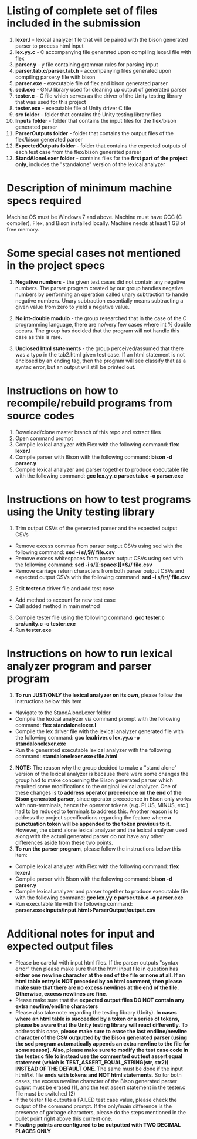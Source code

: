 # Listing of complete set of files included in the submission
1) **lexer.l** - lexical analyzer file that will be paired with the bison generated parser to process html input
2) **lex.yy.c** - C accompanying file generated upon compiling lexer.l file with flex
3) **parser.y** - y file containing grammar rules for parsing input
4) **parser.tab.c/parser.tab.h** - accompanying files generated upon compiling parser.y file with bison
5) **parser.exe** - executable file of flex and bison generated parser
6) **sed.exe** - GNU library used for cleaning up output of generated parser
7) **tester.c** - C file which serves as the driver of the Unity testing library that was used for this project
8) **tester.exe** - executable file of Unity driver C file
9) **src folder** - folder that contains the Unity testing library files
10) **Inputs folder** - folder that contains the input files for the flex/bison generated parser
11) **ParserOutputs folder** - folder that contains the output files of the flex/bison generated parser
12) **ExpectedOutputs folder** - folder that contains the expected outputs of each test case from the flex/bison generated parser
13) **StandAloneLexer folder** - contains files for the **first part of the project only**, includes the "standalone" version of the lexical analyzer

# Description of minimum machine specs required
Machine OS must be Windows 7 and above. Machine must have GCC (C compiler), Flex, and Bison installed locally. Machine needs at least 1 GB 
of free memory. 

# Some special cases not mentioned in the project specs
1) **Negative numbers** - the given test cases did not contain any negative numbers. The parser program created by our group handles negative numbers by performing an operation called unary subtraction to handle negative numbers. Unary subtraction essentially means subtracting a given value from zero to yield a negative value. 

2) **No int-double modulo** - the group researched that in the case of the C programming language, there are no/very few cases
where int % double occurs. The group has decided that the program will not handle this case as this is rare.

3) **Unclosed html statements** - the group perceived/assumed that there was a typo in the tab2.html given test case. If an html statement is not enclosed by an ending tag, then the program will see classify that as a syntax error, but an output will still be printed out.

# Instructions on how to recompile/rebuild programs from source codes
1) Download/clone master branch of this repo and extract files
2) Open command prompt
3) Compile lexical analyzer with Flex with the following command: **flex lexer.l**
4) Compile parser with Bison with the following command: **bison -d parser.y**
5) Compile lexical analyzer and parser together to produce executable file with the following command: **gcc lex.yy.c parser.tab.c -o parser.exe**

# Instructions on how to test programs using the Unity testing library
1) Trim output CSVs of the generated parser and the expected output CSVs
  - Remove excess commas from parser output CSVs using sed with the following command: **sed -i s/,$// file.csv**
  - Remove excess whitespaces from parser output CSVs using sed with the following command: **sed -i s/[[:space:]]*$// file.csv**
  - Remove carriage return characters from both parser output CSVs and expected output CSVs with the following command: **sed -i s/\r// file.csv**
2) Edit **tester.c** driver file and add test case
  - Add method to account for new test case
  - Call added method in main method
3) Compile tester file using the following command: **gcc tester.c src/unity.c -o tester.exe**
4) Run **tester.exe**

# Instructions on how to run lexical analyzer program and parser program
1) **To run JUST/ONLY the lexical analyzer on its own**, please follow the instructions below this item
- Navigate to the StandAloneLexer folder
- Compile the lexical analyzer via command prompt with the following command: **flex standalonelexer.l**
- Compile the lex driver file with the lexical analyzer generated file with the following command: **gcc lexdriver.c lex.yy.c -o standalonelexer.exe**
- Run the generated executable lexical analyzer with the following command: **standalonelexer.exe<file.html**
2) **NOTE:** The reason why the group decided to make a "stand alone" version of the lexical analyzer is because there were some changes the group had to make concerning the Bison generated parser which required some modifications to the original lexical analyzer. One of these changes is **to address operator precedence on the end of the Bison generated parser**, since operator precedence in Bison only works with non-terminals, hence the operator tokens (e.g. PLUS, MINUS, etc.) had to be reduced to terminals to address this. Another reason is to address the project specifications regarding the feature where **a punctuation token will be appended to the token previous to it**. However, the stand alone lexical analyzer and the lexical analyzer used along with the actual generated parser do not have any other differences aside from these two points.
3) **To run the parser program**, please follow the instructions below this item:
- Compile lexical analyzer with Flex with the following command: **flex lexer.l**
- Compile parser with Bison with the following command: **bison -d parser.y**
- Compile lexical analyzer and parser together to produce executable file with the following command: **gcc lex.yy.c parser.tab.c -o parser.exe**
- Run executable file with the following command: **parser.exe<Inputs/input.html>ParserOutput/output.csv**

# Additional notes for input and expected output files
- Please be careful with input html files. If the parser outputs "syntax error" then please make sure that the html input file in question has **either one newline character at the end of the file or none at all. If an html table entry is NOT preceded by an html comment, then please make sure that there are no excess newlines at the end of the file. Otherwise, excess newlines are fine**.
- Please make sure that the **expected output files DO NOT contain any extra newline/endline characters**
- Please also take note regarding the testing library (Unity). **In cases where an html table is succeeded by a token or a series of tokens, please be aware that the Unity testing library will react differently**. To address this case, **please make sure to erase the last endline/newline character of the CSV outputted by the Bison generated parser (using the sed program automatically appends an extra newline to the file for some reason). Also, please make sure to modify the test case code in the tester.c file to instead use the commented out test assert equal statement (which is TEST_ASSERT_EQUAL_STRING(str, str2)) INSTEAD OF THE DEFAULT ONE**. The same must be done if the input html/txt file **ends with tokens and NOT html statements**. So for both cases, the excess newline character of the Bison generated parser output must be erased (1), and the test assert statement in the tester.c file must be switched (2)
- If the tester file outputs a FAILED test case value, please check the output of the command prompt. If the only/main difference is the
presence of garbage characters, please do the steps mentioned in the bullet point right above this current one.
- **Floating points are configured to be outputted with TWO DECIMAL PLACES ONLY**
